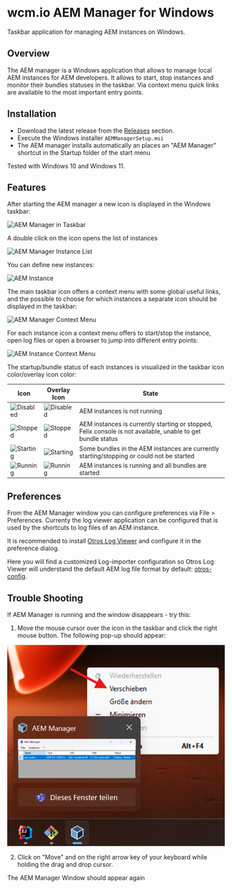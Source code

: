 wcm.io AEM Manager for Windows
==============================

Taskbar application for managing AEM instances on Windows.

Overview
---------

The AEM manager is a Windows application that allows to manage local AEM instances for AEM developers. It allows to start, stop instances and monitor their bundles statuses in the taskbar. Via context menu quick links are available to the most important entry points.


Installation
------------

* Download the latest release from the [Releases](https://github.com/wcm-io-devops/aem-manager/releases) section.
* Execute the Windows installer `AEMManagerSetup.msi`
* The AEM manager installs automatically an places an "AEM Manager" shortcut in the Startup folder of the start menu

Tested with Windows 10 and Windows 11.


Features
--------

After starting the AEM manager a new icon is displayed in the Windows taskbar:

![AEM Manager in Taskbar](/resources/doc-images/aem-manager-taskbar.png)

A double click on the icon opens the list of instances

![AEM Manager Instance List](/resources/doc-images/aem-manager.png)

You can define new instances:

![AEM Instance](/resources/doc-images/aem-instance.png)

The main taskbar icon offers a context menu with some global useful links, and the possible to choose for which instances a separate icon should be displayed in the taskbar:

![AEM Manager Context Menu](/resources/doc-images/aem-manager-context-menu.png)

For each instance icon a context menu offers to start/stop the instance, open log files or open a browser to jump into different entry points:

![AEM Instance Context Menu](/resources/doc-images/aem-instance-context-menu.png)

The startup/bundle status of each instances is visualized in the taskbar icon color/overlay icon color:

Icon | Overlay Icon | State
-----|--------------|-------
![Disabled](/resources/doc-images/icons/icon_disabled.png) | ![Disabled](/resources/doc-images/icons/icon_overlay_disabled.png) | AEM instances is not running
![Stopped](/resources/doc-images/icons/icon_stopped.png) | ![Stopped](/resources/doc-images/icons/icon_overlay_stopped.png) | AEM instances is currently starting or stopped, Felix console is not available, unable to get bundle status
![Starting](/resources/doc-images/icons/icon_starting.png) | ![Starting](/resources/doc-images/icons/icon_overlay_starting.png) | Some bundles in the AEM instances are currently starting/stopping or could not be started
![Running](/resources/doc-images/icons/icon_running.png) | ![Running](/resources/doc-images/icons/icon_overlay_running.png) | AEM instances is running and all bundles are started


Preferences
-----------

From the AEM Manager window you can configure preferences via File > Preferences. Currenty the log viewer application can be configured that is used by the shortcuts to log files of an AEM instance.

It is recommended to install [Otros Log Viewer](https://github.com/otros-systems/otroslogviewer) and configure it in the preference dialog.

Here you will find a customized Log-importer configuration so Otros Log Viewer will understand the default AEM log file format by default: [otros-config](https://github.com/wcm-io/wcm-io-tooling/tree/develop/misc/log-analysis/otros-config).


Trouble Shooting
-----------

If AEM Manager is running and the window disappears - try this:

1. Move the mouse cursor over the icon in the taskbar and click the right mouse button. The following pop-up should appear:

![Popup Taskbar](/resources/doc-images/aem-manager-pop-up-taskbar.png)

2. Click on "Move" and on the right arrow key of your keyboard while holding the drag and drop cursor.

The AEM Manager Window should appear again  
